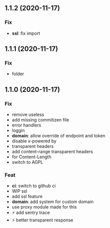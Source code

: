 ## 1.1.2 (2020-11-17)

### Fix

- **ssl**: fix import

## 1.1.1 (2020-11-17)

### Fix

- folder

## 1.1.0 (2020-11-17)

### Fix

- remove useless
- add missing commitizen file
- error handlers
- loggin
- **domain**: allow override of endpoint and token
- disable x-powered by
- transparent headers
- add content-range transparent headers
- for Content-Length
- switch to AGPL

### Feat

- **ci**: switch to github ci
- WIP ssl
- add ssl feature
- **domain**: add system for custom domain
- use proxy module made for this
- :zap: add sentry trace
- :zap: better transparent response
